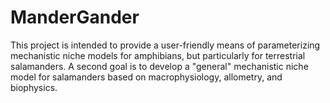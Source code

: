 # ManderGander
This project is intended to provide a user-friendly means of parameterizing mechanistic niche models for amphibians, but particularly for terrestrial salamanders. A second goal is to develop a "general" mechanistic niche model for salamanders based on macrophysiology, allometry, and biophysics.
